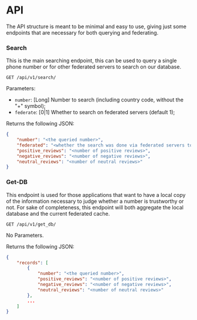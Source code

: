API
===

The API structure is meant to be minimal and easy to use, giving just some endpoints that are necessary for both querying and federating.

### Search

This is the main searching endpoint, this can be used to query a single phone number or for other federated servers to search on our database.

`GET /api/v1/search/`

Parameters:

- `number`: \[Long\] Number to search (including country code, without the "+" symbol);
- `federate`: \[0|1\] Whether to search on federated servers (default 1);

Returns the following JSON:

```.json
{
    "number": "<the queried number>",
    "federated": "<whether the search was done via federated servers too>",
    "positive_reviews": "<number of positive reviews>",
    "negative_reviews": "<number of negative reviews>",
    "neutral_reviews": "<number of neutral reviews>"
}
```

### Get-DB

This endpoint is used for those applications that want to have a local copy of the information necessary to judge whether a number is trustworthy or not. For sake of completeness, this endpoint will both aggregate the local database and the current federated cache.

`GET /api/v1/get_db/`

No Parameters.

Returns the following JSON:

```.json
{
    "records": [
        {
            "number": "<the queried number>",
            "positive_reviews": "<number of positive reviews>",
            "negative_reviews": "<number of negative reviews>",
            "neutral_reviews": "<number of neutral reviews>"
        },
        ...
    ]
}
```
